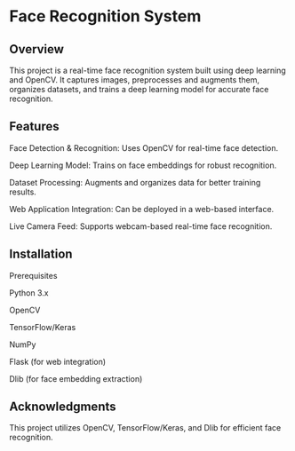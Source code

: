 # Face Recognition System

## Overview

This project is a real-time face recognition system built using deep learning and OpenCV. It captures images, preprocesses and augments them, organizes datasets, and trains a deep learning model for accurate face recognition.

## Features

Face Detection & Recognition: Uses OpenCV for real-time face detection.

Deep Learning Model: Trains on face embeddings for robust recognition.

Dataset Processing: Augments and organizes data for better training results.

Web Application Integration: Can be deployed in a web-based interface.

Live Camera Feed: Supports webcam-based real-time face recognition.

## Installation

Prerequisites

Python 3.x

OpenCV

TensorFlow/Keras

NumPy

Flask (for web integration)

Dlib (for face embedding extraction)

## Acknowledgments

This project utilizes OpenCV, TensorFlow/Keras, and Dlib for efficient face recognition.


